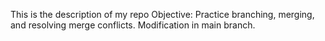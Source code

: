 This is the description of my repo
Objective: Practice branching, merging, and resolving merge conflicts.
Modification in main branch.
